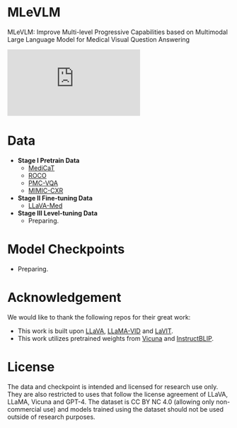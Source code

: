 # MLeVLM
MLeVLM: Improve Multi-level Progressive Capabilities based on Multimodal Large Language Model for Medical Visual Question Answering

![image](https://github.com/RyannChenOO/MLeVLM/imgs/model.pdf)

# Data

- **Stage I Pretrain Data** 
    - [MediCaT](https://github.com/allenai/medicat)
    - [ROCO](https://github.com/razorx89/roco-dataset)
    - [PMC-VQA](https://github.com/xiaoman-zhang/PMC-VQA)
    - [MIMIC-CXR](https://www.physionet.org/content/mimic-cxr/2.0.0/)
- **Stage II Fine-tuning Data**
    - [LLaVA-Med](https://github.com/microsoft/LLaVA-Med)
- **Stage III Level-tuning Data**
    - Preparing.

# Model Checkpoints

- Preparing.

# Acknowledgement

We would like to thank the following repos for their great work:

- This work is built upon [LLaVA](https://github.com/haotian-liu/LLaVA), [LLaMA-VID](https://github.com/dvlab-research/LLaMA-VID) and [LaVIT](https://github.com/jy0205/LaVIT).
- This work utilizes pretrained weights from [Vicuna](https://github.com/lm-sys/FastChat) and [InstructBLIP](https://github.com/salesforce/LAVIS).

# License

The data and checkpoint is intended and licensed for research use only. They are also restricted to uses that follow the license agreement of LLaVA, LLaMA, Vicuna and GPT-4. The dataset is CC BY NC 4.0 (allowing only non-commercial use) and models trained using the dataset should not be used outside of research purposes.